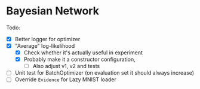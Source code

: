 # Bayesian Network

Todo:
- [x] Better logger for optimizer 
- [x] "Average" log-likelihood
  - [x] Check whether it's actually useful in experiment
  - [x] Probably make it a constructor configuration, 
    - [ ] Also adjust v1, v2 and tests
- [ ] Unit test for BatchOptimizer (on evaluation set it should always increase)
- [ ] Override `Evidence` for Lazy MNIST loader
